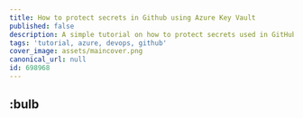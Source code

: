 ```yaml
---
title: How to protect secrets in Github using Azure Key Vault
published: false
description: A simple tutorial on how to protect secrets used in GitHub by utilizing an Azure Key Vault
tags: 'tutorial, azure, devops, github'
cover_image: assets/maincover.png
canonical_url: null
id: 698968
---
```


## :bulb
